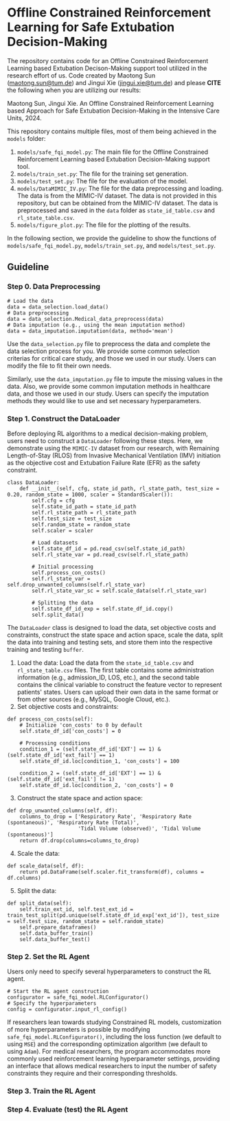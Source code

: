 # Offline Constrained Reinforcement Learning for Safe Extubation Decision-Making

The repository contains code for an Offline Constrained Reinforcement Learning based Extubation Decison-Making support
tool utilized in the research effort of us. Code created by Maotong Sun (maotong.sun@tum.de) and Jingui Xie (jingui.xie@tum.de) 
and please **CITE** the following when you are utilizing our results:

Maotong Sun, Jingui Xie. An Offline Constrained Reinforcement Learning based Approach for Safe Extubation Decision-Making in the Intensive Care Units, 2024.

This repository contains multiple files, most of them being achieved in the `models` folder:
1. `models/safe_fqi_model.py`: The main file for the Offline Constrained Reinforcement Learning based Extubation Decision-Making support tool.
2. `models/train_set.py`: The file for the training set generation.
3. `models/test_set.py`: The file for the evaluation of the model.
4. `models/DataMIMIC_IV.py`: The file for the data preprocessing and loading. 
The data is from the MIMIC-IV dataset. 
The data is not provided in this repository, 
but can be obtained from the MIMIC-IV dataset. 
The data is preprocessed and saved in the `data` folder as `state_id_table.csv` and `rl_state_table.csv`.
5. `models/figure_plot.py`: The file for the plotting of the results.

In the following section, we provide the guideline to show the functions of `models/safe_fqi_model.py`, 
`models/train_set.py`, and `models/test_set.py`.

## Guideline
### Step 0. Data Preprocessing
```
# Load the data
data = data_selection.load_data()
# Data preprocessing 
data = data_selection.Medical_data_preprocess(data)  
# Data imputation (e.g., using the mean imputation method)
data = data_imputation.imputation(data, method='mean')
```
Use the `data_selection.py` file to preprocess the data and complete the data selection process for you. We provide some 
common selection criterias for critical care study, and those we used in our study. Users can modify the file to fit their 
own needs.

Similarly, use the `data_imputation.py` file to impute the missing values in the data. Also, 
we provide some common imputation methods in healthcare data, and those we used in our study. 
Users can specify the imputation methods they would like to use and set necessary hyperparameters.

### Step 1. Construct the DataLoader
Before deploying RL algorithms to a medical decision-making problem, 
users need to construct a `DataLoader` following these steps. 
Here, we demonstrate using the `MIMIC-IV` dataset from our research, 
with Remaining Length-of-Stay (RLOS) from Invasive Mechanical Ventilation (IMV) initiation as the objective cost 
and Extubation Failure Rate (EFR) as the safety constraint.
```
class DataLoader:
    def __init__(self, cfg, state_id_path, rl_state_path, test_size = 0.20, random_state = 1000, scaler = StandardScaler()):
        self.cfg = cfg
        self.state_id_path = state_id_path
        self.rl_state_path = rl_state_path
        self.test_size = test_size
        self.random_state = random_state
        self.scaler = scaler

        # Load datasets
        self.state_df_id = pd.read_csv(self.state_id_path)
        self.rl_state_var = pd.read_csv(self.rl_state_path)

        # Initial processing
        self.process_con_costs()
        self.rl_state_var = self.drop_unwanted_columns(self.rl_state_var)
        self.rl_state_var_sc = self.scale_data(self.rl_state_var)

        # Splitting the data
        self.state_df_id_exp = self.state_df_id.copy()
        self.split_data()
```
The `DataLoader` class is designed to load the data, 
set objective costs and constraints,
construct the state space and action space,
scale the data,
split the data into training and testing sets, 
and store them into the respective training and testing `buffer`.
1) Load the data: Load the data from the `state_id_table.csv` and `rl_state_table.csv` files. The first table contains some 
administration information (e.g., admission_ID, LOS, etc.), and the second table contains the clinical variable to construct the 
feature vector to represent patients' states. Users can upload their own data in the same format or from other sources (e.g., 
MySQL, Google Cloud, etc.).
2) Set objective costs and constraints: 
```
def process_con_costs(self):
    # Initialize 'con_costs' to 0 by default
    self.state_df_id['con_costs'] = 0

    # Processing conditions
    condition_1 = (self.state_df_id['EXT'] == 1) & (self.state_df_id['ext_fail'] == 1)
    self.state_df_id.loc[condition_1, 'con_costs'] = 100

    condition_2 = (self.state_df_id['EXT'] == 1) & (self.state_df_id['ext_fail'] != 1)
    self.state_df_id.loc[condition_2, 'con_costs'] = 0
```
3) Construct the state space and action space: 
```
def drop_unwanted_columns(self, df):
    columns_to_drop = ['Respiratory Rate', 'Respiratory Rate (spontaneous)', 'Respiratory Rate (Total)',
                       'Tidal Volume (observed)', 'Tidal Volume (spontaneous)']
    return df.drop(columns=columns_to_drop)
```
4) Scale the data: 
```
def scale_data(self, df):
    return pd.DataFrame(self.scaler.fit_transform(df), columns = df.columns)
```
5) Split the data: 
```
def split_data(self):
    self.train_ext_id, self.test_ext_id = train_test_split(pd.unique(self.state_df_id_exp['ext_id']), test_size = self.test_size, random_state = self.random_state)
    self.prepare_dataframes()
    self.data_buffer_train()
    self.data_buffer_test()
```

### Step 2. Set the RL Agent
Users only need to specify several hyperparameters to construct the RL agent.
```
# Start the RL agent construction
configurator = safe_fqi_model.RLConfigurator()
# Specify the hyperparameters
config = configurator.input_rl_config()
```
If researchers lean towards studying Constrained RL models, 
customization of more hyperparameters is possible by modifying `safe_fqi_model.RLConfigurator()`, 
including the loss function (we default to using `MSE`) 
and the corresponding optimization algorithm (we default to using `Adam`). 
For medical researchers, 
the program accommodates more commonly used reinforcement learning hyperparameter settings, 
providing an interface that allows medical researchers to 
input the number of safety constraints they require and their corresponding thresholds.

### Step 3. Train the RL Agent

### Step 4. Evaluate (test) the RL Agent